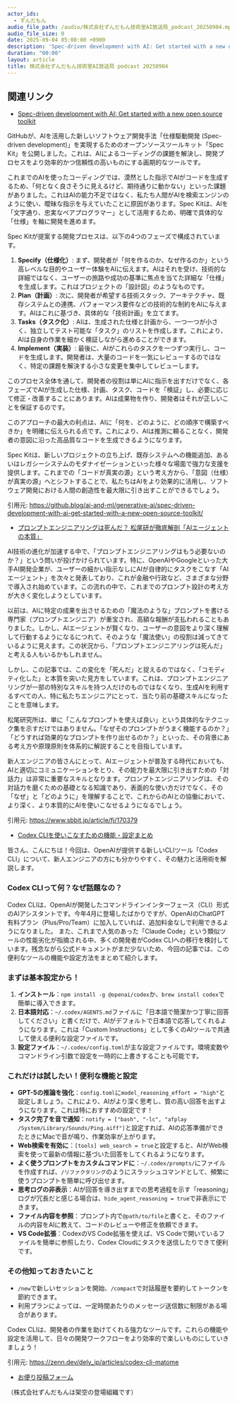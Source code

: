 ```yaml
---
actor_ids:
  - ずんだもん
audio_file_path: /audio/株式会社ずんだもん技術室AI放送局_podcast_20250904.mp3
audio_file_size: 0
date: 2025-09-04 05:00:00 +0900
description: 'Spec-driven development with AI: Get started with a new open source toolkit、プロンプトエンジニアリングは死んだ？ 松尾研が徹底解剖「AIエージェントの本質」、Codex CLIを使いこなすための機能・設定まとめ'
duration: "00:00"
layout: article
title: 株式会社ずんだもん技術室AI放送局 podcast 20250904
---
```


## 関連リンク


- [Spec-driven development with AI: Get started with a new open source toolkit](https://github.blog/ai-and-ml/generative-ai/spec-driven-development-with-ai-get-started-with-a-new-open-source-toolkit/)  


GitHubが、AIを活用した新しいソフトウェア開発手法「仕様駆動開発 (Spec-driven development)」を実現するためのオープンソースツールキット「Spec Kit」を公開しました。これは、AIによるコーディングの課題を解決し、開発プロセスをより効率的かつ信頼性の高いものにする画期的なツールです。

これまでのAIを使ったコーディングでは、漠然とした指示でAIがコードを生成するため、「何となく良さそうに見えるけど、期待通りに動かない」といった課題がありました。これはAIの能力不足ではなく、私たち人間がAIを検索エンジンのように使い、曖昧な指示を与えていたことに原因があります。Spec Kitは、AIを「文字通り、忠実なペアプログラマー」として活用するため、明確で具体的な「仕様」を軸に開発を進めます。

Spec Kitが提案する開発プロセスは、以下の4つのフェーズで構成されています。
1.  **Specify（仕様化）**: まず、開発者が「何を作るのか、なぜ作るのか」という高レベルな目的やユーザー体験をAIに伝えます。AIはそれを受け、技術的な詳細ではなく、ユーザーの旅路や成功の基準に焦点を当てた詳細な「仕様」を生成します。これはプロジェクトの「設計図」のようなものです。
2.  **Plan（計画）**: 次に、開発者が希望する技術スタック、アーキテクチャ、既存システムとの連携、パフォーマンス要件などの技術的な制約をAIに与えます。AIはこれに基づき、具体的な「技術計画」を立てます。
3.  **Tasks（タスク化）**: AIは、生成された仕様と計画から、一つ一つが小さく、独立してテスト可能な「タスク」のリストを作成します。これにより、AIは自身の作業を細かく検証しながら進めることができます。
4.  **Implement（実装）**: 最後に、AIがこれらのタスクを一つずつ実行し、コードを生成します。開発者は、大量のコードを一気にレビューするのではなく、特定の課題を解決する小さな変更を集中してレビューします。

このプロセス全体を通して、開発者の役割は単にAIに指示を出すだけでなく、各フェーズでAIが生成した仕様、計画、タスク、コードを「検証」し、必要に応じて修正・改善することにあります。AIは成果物を作り、開発者はそれが正しいことを保証するのです。

このアプローチの最大の利点は、AIに「何を、どのように、どの順序で構築すべきか」を明確に伝えられる点です。これにより、AIは推測に頼ることなく、開発者の意図に沿った高品質なコードを生成できるようになります。

Spec Kitは、新しいプロジェクトの立ち上げ、既存システムへの機能追加、あるいはレガシーシステムのモダナイゼーションといった様々な場面で強力な支援を提供します。これまでの「コードが真実の源」という考え方から、「意図（仕様）が真実の源」へとシフトすることで、私たちはAIをより効果的に活用し、ソフトウェア開発における人間の創造性を最大限に引き出すことができるでしょう。

引用元: https://github.blog/ai-and-ml/generative-ai/spec-driven-development-with-ai-get-started-with-a-new-open-source-toolkit/


- [プロンプトエンジニアリングは死んだ？ 松尾研が徹底解剖「AIエージェントの本質」](https://www.sbbit.jp/article/fj/170379)  


AI技術の進化が加速する中で、「プロンプトエンジニアリングはもう必要ないのか？」という問いが投げかけられています。特に、OpenAIやGoogleといった大手AI開発企業が、ユーザーの細かい指示なしにAIが自律的にタスクをこなす「AIエージェント」を次々と発表しており、これが金融や行政など、さまざまな分野で導入され始めています。この流れの中で、これまでのプロンプト設計の考え方が大きく変化しようとしています。

以前は、AIに特定の成果を出させるための「魔法のような」プロンプトを書ける専門家（プロンプトエンジニア）が重宝され、高額な報酬が支払われることもありました。しかし、AIエージェントが賢くなり、ユーザーの意図をより深く理解して行動するようになるにつれて、そのような「魔法使い」の役割は減ってきているように見えます。この状況から、「プロンプトエンジニアリングは死んだ」と考える人もいるかもしれません。

しかし、この記事では、この変化を「死んだ」と捉えるのではなく、「コモディティ化した」と本質を突いた見方をしています。これは、プロンプトエンジニアリングが一部の特別なスキルを持つ人だけのものではなくなり、生成AIを利用するすべての人、特に私たちエンジニアにとって、当たり前の基礎スキルになったことを意味します。

松尾研究所は、単に「こんなプロンプトを使えば良い」という具体的なテクニック集を示すだけではありません。「なぜそのプロンプトがうまく機能するのか？」「どうすれば効果的なプロンプトを作り出せるのか？」といった、その背景にある考え方や原理原則を体系的に解説することを目指しています。

新人エンジニアの皆さんにとって、AIエージェントが普及する時代においても、AIと適切にコミュニケーションをとり、その能力を最大限に引き出すための「対話力」は非常に重要なスキルとなります。プロンプトエンジニアリングは、その対話力を磨くための基礎となる知識であり、表面的な使い方だけでなく、その「なぜ」と「どのように」を理解することで、これからのAIとの協働において、より深く、より本質的にAIを使いこなせるようになるでしょう。

引用元: https://www.sbbit.jp/article/fj/170379


- [Codex CLIを使いこなすための機能・設定まとめ](https://zenn.dev/dely_jp/articles/codex-cli-matome)  


皆さん、こんにちは！今回は、OpenAIが提供する新しいCLIツール「Codex CLI」について、新人エンジニアの方にも分かりやすく、その魅力と活用術を解説します。

### Codex CLIって何？なぜ話題なの？
Codex CLIは、OpenAIが開発したコマンドラインインターフェース（CLI）形式のAIアシスタントです。今年4月に登場したばかりですが、OpenAIのChatGPT有料プラン（Plus/Pro/Team）に加入していれば、追加料金なしで利用できるようになりました。
また、これまで人気のあった「Claude Code」という類似ツールの性能劣化が指摘される中、多くの開発者がCodex CLIへの移行を検討しています。残念ながら公式ドキュメントがまだ少ないため、今回の記事では、この便利なツールの機能や設定方法をまとめて紹介します。

### まずは基本設定から！
1.  **インストール**：`npm install -g @openai/codex`か、`brew install codex`で簡単に導入できます。
2.  **日本語対応**：`~/.codex/AGENTS.md`ファイルに「日本語で簡潔かつ丁寧に回答してください」と書くだけで、AIがデフォルトで日本語で応答してくれるようになります。これは「Custom Instructions」として多くのAIツールで共通して使える便利な設定ファイルです。
3.  **設定ファイル**：`~/.codex/config.toml`が主な設定ファイルです。環境変数やコマンドライン引数で設定を一時的に上書きすることも可能です。

### これだけは試したい！便利な機能と設定
*   **GPT-5の推論を強化**：`config.toml`に`model_reasoning_effort = "high"`と設定しましょう。これにより、AIがより深く思考し、質の高い回答を出すようになります。これは特におすすめの設定です！
*   **タスク完了を音で通知**：`notify = ["bash", "-lc", "afplay /System/Library/Sounds/Ping.aiff"]`と設定すれば、AIの応答準備ができたときにMacで音が鳴り、作業効率が上がります。
*   **Web検索を有効に**：`[tools] web_search = true`と設定すると、AIがWeb検索を使って最新の情報に基づいた回答をしてくれるようになります。
*   **よく使うプロンプトをカスタムコマンドに**：`~/.codex/prompts/`にファイルを作成すれば、`/リファクタリング`のようにスラッシュコマンドとして、頻繁に使うプロンプトを簡単に呼び出せます。
*   **思考ログの非表示**：AIが回答を導き出すまでの思考過程を示す「reasoning」ログが冗長だと感じる場合は、`hide_agent_reasoning = true`で非表示にできます。
*   **ファイル内容を参照**：プロンプト内で`@path/to/file`と書くと、そのファイルの内容をAIに教えて、コードのレビューや修正を依頼できます。
*   **VS Code拡張**：CodexのVS Code拡張を使えば、VS Codeで開いているファイルを簡単に参照したり、Codex Cloudにタスクを送信したりできて便利です。

### その他知っておきたいこと
*   `/new`で新しいセッションを開始、`/compact`で対話履歴を要約してトークンを節約できます。
*   利用プランによっては、一定時間あたりのメッセージ送信数に制限がある場合があります。

Codex CLIは、開発者の作業を助けてくれる強力なツールです。これらの機能や設定を活用して、日々の開発ワークフローをより効率的で楽しいものにしていきましょう！

引用元: https://zenn.dev/dely_jp/articles/codex-cli-matome



- [お便り投稿フォーム](https://forms.gle/ffg4JTfqdiqK62qf9)

（株式会社ずんだもんは架空の登場組織です）
